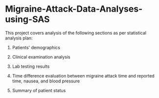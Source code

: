 # Migraine-Attack-Data-Analyses-using-SAS

This project covers analysis of the following sections as per statistical analysis plan:

1. Patients' demographics

2. Clinical examination analysis

3. Lab testing results

4. Time difference evaluation between migraine attack time and reported time, nausea, and blood pressure 

5. Summary of patient status

